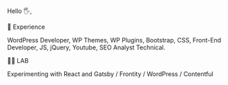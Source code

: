 Hello 🖐,

👀 Experience

WordPress Developer, WP Themes, WP Plugins, Bootstrap, CSS, Front-End Developer, JS, jQuery, Youtube, SEO Analyst Technical.



👨‍🎓 LAB

Experimenting with React and Gatsby / Frontity / WordPress / Contentful
